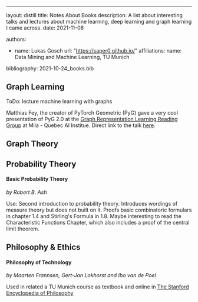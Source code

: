 ---
layout: distill
title: Notes About Books
description: A list about interesting talks and lectures about machine learning, deep learning and graph learning I came across.
date: 2021-11-08

authors:
  - name: Lukas Gosch
    url: "https://saper0.github.io/"
    affiliations:
      name: Data Mining and Machine Learning, TU Munich

bibliography: 2021-10-24_books.bib

## Graph Learning

ToDo: lecture machine learning with graphs

Matthias Fey, the creator of PyTorch Geometric (PyG) gave a very cool presentation of PyG 2.0 at the [Graph Representation Learning Reading Group](https://grlmila.github.io/) at Mila - Quebec AI Institue. Direct link to the talk [here](https://drive.google.com/file/d/1eJjL_rzFQx5m53ZpJ5tYozZdCohnagaK/view).

## Graph Theory

## Probability Theory

#### Basic Probability Theory
*by Robert B. Ash*

Use: Second introduction to probability theory. Introduces wordings of measure theory but does not built on it. Proofs basic combinatoric formulars in chapter 1.4 and Stirling's Formula in 1.8. Maybe interesting to read the Characteristic Functions Chapter, which also includes a proof of the central limit theorem.

## Philosophy & Ethics

#### Philosophy of Technology
*by Maarten Frannsen, Gert-Jan Lokhorst and Ibo van de Poel*

Used in related a TU Munich course as textbook and online in [The Stanford Encyclopedia of Philosophy](https://plato.stanford.edu/entries/technology/)
